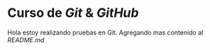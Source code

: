 # Curso de _Git_ & _GitHub_

Hola estoy realizando pruebas en Git.
Agregando mas contenido al _README.md_